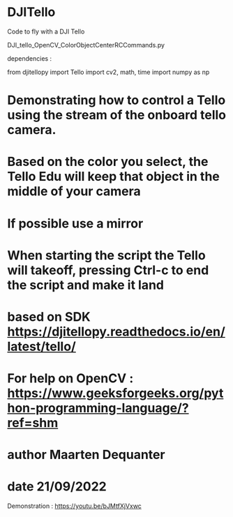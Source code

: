 # DJITello
Code to fly with a DJI Tello




DJI_tello_OpenCV_ColorObjectCenterRCCommands.py

dependencies :  

from djitellopy import Tello
import cv2, math, time
import numpy as np


#  Demonstrating how to control a Tello using the stream of the onboard tello camera.
# Based on the color you select, the Tello Edu will keep that object in the middle of your camera
# If possible use a mirror
# When starting the script the Tello will takeoff, pressing Ctrl-c to end the script and make it land
# based on SDK  https://djitellopy.readthedocs.io/en/latest/tello/
# For help on OpenCV :  https://www.geeksforgeeks.org/python-programming-language/?ref=shm

# author Maarten Dequanter
# date 21/09/2022

Demonstration :  https://youtu.be/bJMtfXjVxwc

